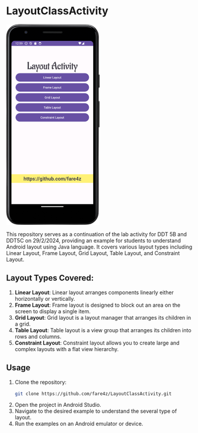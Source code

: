 # LayoutClassActivity

<img src="Screenshot_20240229_210001.png" alt="alt text for screen readers" title="Apps Interface" style="width:50%;">

This repository serves as a continuation of the lab activity for DDT 5B and DDT5C on 29/2/2024, providing an example for students to understand Android layout using Java language. It covers various layout types including Linear Layout, Frame Layout, Grid Layout, Table Layout, and Constraint Layout.

## Layout Types Covered:

1. **Linear Layout**: Linear layout arranges components linearly either horizontally or vertically.
2. **Frame Layout**: Frame layout is designed to block out an area on the screen to display a single item.
3. **Grid Layout**: Grid layout is a layout manager that arranges its children in a grid.
4. **Table Layout**: Table layout is a view group that arranges its children into rows and columns.
5. **Constraint Layout**: Constraint layout allows you to create large and complex layouts with a flat view hierarchy.

## Usage

1. Clone the repository:
   ```bash
   git clone https://github.com/fare4z/LayoutClassActivity.git
2. Open the project in Android Studio.
3. Navigate to the desired example to understand the several type of layout.
4. Run the examples on an Android emulator or device.

